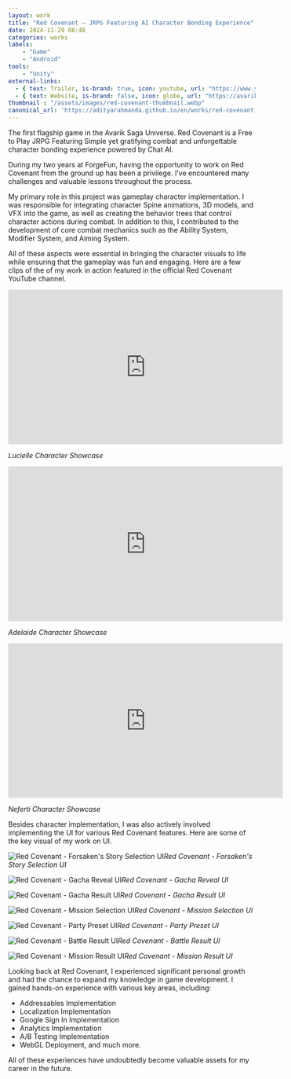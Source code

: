 ```yaml
---
layout: work
title: "Red Covenant – JRPG Featuring AI Character Bonding Experience"
date: 2024-11-29 08:48
categories: works
labels: 
    - "Game"
    - "Android" 
tools: 
    - "Unity"
external-links:
  - { text: Trailer, is-brand: true, icon: youtube, url: "https://www.youtube.com/watch?v=3nJtcN2Bl7Q" }
  - { text: Website, is-brand: false, icon: globe, url: "https://avariksaga.com/redcovenant/" }
thumbnail : "/assets/images/red-covenant-thumbnail.webp"
canonical_url: 'https://adityarahmanda.github.io/en/works/red-covenant'
---
```

The first flagship game in the Avarik Saga Universe. Red Covenant is a Free to Play JRPG Featuring Simple yet gratifying combat and unforgettable character bonding experience powered by Chat AI.

<!--excerpt-->

During my two years at ForgeFun, having the opportunity to work on Red Covenant from the ground up has been a privilege. I’ve encountered many challenges and valuable lessons throughout the process.

My primary role in this project was gameplay character implementation. I was responsible for integrating character Spine animations, 3D models, and VFX into the game, as well as creating the behavior trees that control character actions during combat. In addition to this, I contributed to the development of core combat mechanics such as the Ability System, Modifier System, and Aiming System.

All of these aspects were essential in bringing the character visuals to life while ensuring that the gameplay was fun and engaging. Here are a few clips of the of my work in action featured in the official Red Covenant YouTube channel.

<div class="video-wrapper mb-0"><iframe width="560" height="315" src="https://www.youtube.com/embed/lbFJ2lpI5A0?si=WXCjYCUyiccEL7Mk" title="YouTube video player" frameborder="0" allow="accelerometer; autoplay; clipboard-write; encrypted-media; gyroscope; picture-in-picture; web-share" referrerpolicy="strict-origin-when-cross-origin" allowfullscreen></iframe></div>
<p class="text-center"><em>Lucielle Character Showcase</em></p>

<div class="video-wrapper mb-0"><iframe width="560" height="315" src="https://www.youtube.com/embed/JehPwO4z0rM?si=HNYTSEJYmakUMwpQ" title="YouTube video player" frameborder="0" allow="accelerometer; autoplay; clipboard-write; encrypted-media; gyroscope; picture-in-picture; web-share" referrerpolicy="strict-origin-when-cross-origin" allowfullscreen></iframe></div>
<p class="text-center"><em>Adelaide Character Showcase</em></p>

<div class="video-wrapper mb-0"><iframe width="560" height="315" src="https://www.youtube.com/embed/XMFyeugD4QQ?si=peKSQ4ItHPjKfL_G" title="YouTube video player" frameborder="0" allow="accelerometer; autoplay; clipboard-write; encrypted-media; gyroscope; picture-in-picture; web-share" referrerpolicy="strict-origin-when-cross-origin" allowfullscreen></iframe></div>
<p class="text-center"><em>Neferti Character Showcase</em></p>

Besides character implementation, I was also actively involved implementing the UI for various Red Covenant features. Here are some of the key visual of my work on UI.

<p class="text-center"><img src="{{ "/assets/images/forsaken-story-page.webp" | prepend: site.baseurl | prepend: site.url }}" alt="Red Covenant - Forsaken's Story Selection UI" /><em>Red Covenant - Forsaken's Story Selection UI</em></p>

<p class="text-center"><img src="{{ "/assets/images/gacha-reveal-page.webp" | prepend: site.baseurl | prepend: site.url }}" alt="Red Covenant - Gacha Reveal UI" /><em>Red Covenant - Gacha Reveal UI</em></p>

<p class="text-center"><img src="{{ "/assets/images/gacha-result-page.webp" | prepend: site.baseurl | prepend: site.url }}" alt="Red Covenant - Gacha Result UI" /><em>Red Covenant - Gacha Result UI</em></p>

<p class="text-center"><img src="{{ "/assets/images/mission-selection-page.webp" | prepend: site.baseurl | prepend: site.url }}" alt="Red Covenant - Mission Selection UI" /><em>Red Covenant - Mission Selection UI</em></p>

<p class="text-center"><img src="{{ "/assets/images/party-preset-page.webp" | prepend: site.baseurl | prepend: site.url }}" alt="Red Covenant - Party Preset UI" /><em>Red Covenant - Party Preset UI</em></p>

<p class="text-center"><img src="{{ "/assets/images/battle-result-page.webp" | prepend: site.baseurl | prepend: site.url }}" alt="Red Covenant - Battle Result UI" /><em>Red Covenant - Battle Result UI</em></p>

<p class="text-center"><img src="{{ "/assets/images/mission-result-page.webp" | prepend: site.baseurl | prepend: site.url }}" alt="Red Covenant - Mission Result UI" /><em>Red Covenant - Mission Result UI</em></p>

Looking back at Red Covenant, I experienced significant personal growth and had the chance to expand my knowledge in game development. I gained hands-on experience with various key areas, including:

- Addressables Implementation
- Localization Implementation
- Google Sign In Implementation
- Analytics Implementation
- A/B Testing Implementation
- WebGL Deployment, and much more.

All of these experiences have undoubtedly become valuable assets for my career in the future.
